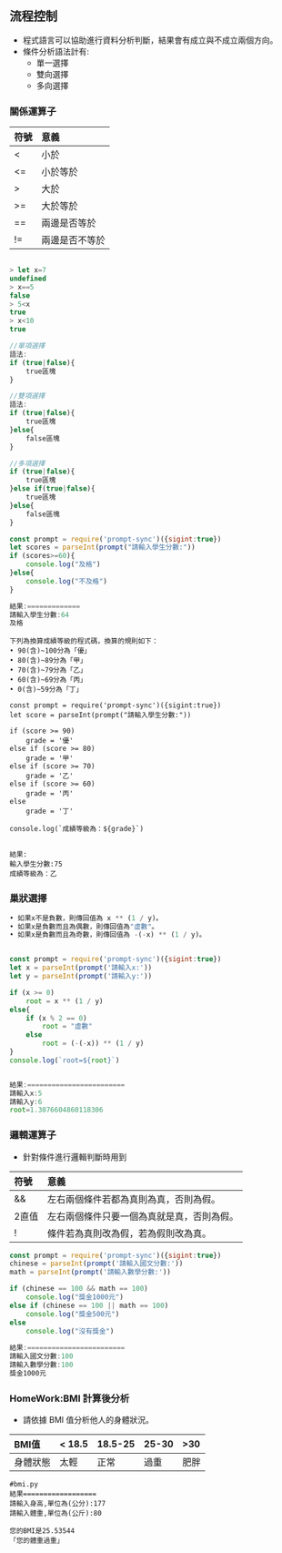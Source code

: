 
## 流程控制

- 程式語言可以協助進行資料分析判斷，結果會有成立與不成立兩個方向。
- 條件分析語法計有:
	- 單一選擇
	- 雙向選擇
	- 多向選擇

### 關係運算子

| 符號 | 意義 |
|:--|:--|
| < | 小於 |
| <= | 小於等於 |
|  > | 大於 |
|  >= | 大於等於 |
|  == | 兩邊是否等於 |
|  != | 兩邊是否不等於 |

```javascript

> let x=7
undefined
> x==5
false
> 5<x
true
> x<10
true
```


```javascript
//單項選擇
語法:
if (true|false){
	true區塊
}	

//雙項選擇
語法:
if (true|false){
	true區塊
}else{
	false區塊
}

//多項選擇
if (true|false){
	true區塊
}else if(true|false){
	true區塊
}else{
	false區塊
}

```

```javascript
const prompt = require('prompt-sync')({sigint:true})
let scores = parseInt(prompt("請輸入學生分數:"))
if (scores>=60){
    console.log("及格")
}else{
    console.log("不及格")
}

結果:=============
請輸入學生分數:64
及格
```

```javascrip
下列為換算成績等級的程式碼，換算的規則如下：
• 90(含)~100分為「優」
• 80(含)~89分為「甲」
• 70(含)~79分為「乙」
• 60(含)~69分為「丙」
• 0(含)~59分為「丁」

const prompt = require('prompt-sync')({sigint:true})
let score = parseInt(prompt("請輸入學生分數:"))

if (score >= 90)
    grade = '優'
else if (score >= 80)
    grade = '甲'
else if (score >= 70)
    grade = '乙'
else if (score >= 60)
    grade = '丙'   
else
    grade = '丁'

console.log(`成績等級為：${grade}`)


結果:
輸入學生分數:75
成績等級為：乙
```

### 巢狀選擇

```javascript
• 如果x不是負數，則傳回值為 x ** (1 / y)。
• 如果x是負數而且為偶數，則傳回值為"虛數"。
• 如果x是負數而且為奇數，則傳回值為 -(-x) ** (1 / y)。


const prompt = require('prompt-sync')({sigint:true})
let x = parseInt(prompt('請輸入x:'))
let y = parseInt(prompt('請輸入y:'))

if (x >= 0)
    root = x ** (1 / y)
else{
    if (x % 2 == 0)
        root = "虛數"
    else
        root = (-(-x)) ** (1 / y)
}
console.log(`root=${root}`)


結果:========================
請輸入x:5
請輸入y:6
root=1.3076604860118306
```



### 邏輯運算子

- 針對條件進行邏輯判斷時用到  

| 符號 | 意義 |
|:--|:--|
| && | 左右兩個條件若都為真則為真，否則為假。 |
| 2直值 | 左右兩個條件只要一個為真就是真，否則為假。 |
| ! |  條件若為真則改為假，若為假則改為真。 |

```javascript
const prompt = require('prompt-sync')({sigint:true})
chinese = parseInt(prompt('請輸入國文分數:'))
math = parseInt(prompt('請輸入數學分數:'))

if (chinese == 100 && math == 100)
    console.log("獎金1000元")
else if (chinese == 100 || math == 100)
    console.log("獎金500元")
else
    console.log("沒有獎金")
    
結果:========================
請輸入國文分數:100
請輸入數學分數:100
獎金1000元
```

### HomeWork:BMI 計算後分析
- 請依據 BMI 值分析他人的身體狀況。

| BMI值 | < 18.5 | 18.5-25 | 25-30 | >30 |
|:--|:--|:--|:--|:--|
| 身體狀態 | 太輕 | 正常 | 過重 | 肥胖 |
 
 ```
 #bmi.py
 結果==================
 請輸入身高,單位為(公分):177
 請輸入體重,單位為(公斤):80
 
 您的BMI是25.53544
 「您的體重過重」
 ```
